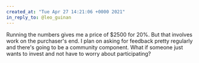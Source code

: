 ```yaml
---
created_at: "Tue Apr 27 14:21:06 +0000 2021"
in_reply_to: @leo_guinan
---
```


Running the numbers gives me a price of $2500 for 20%. But that involves work on the purchaser's end. I plan on asking for feedback pretty regularly and there's going to be a community component. What if someone just wants to invest and not have to worry about participating?